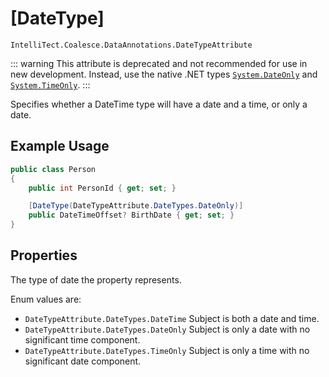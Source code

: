 # [DateType]

`IntelliTect.Coalesce.DataAnnotations.DateTypeAttribute`

::: warning
This attribute is deprecated and not recommended for use in new development. Instead, use the native .NET types [`System.DateOnly`](https://learn.microsoft.com/en-us/dotnet/api/system.dateonly?view=net-8.0) and [`System.TimeOnly`](https://learn.microsoft.com/en-us/dotnet/api/system.timeonly?view=net-8.0).
:::

Specifies whether a DateTime type will have a date and a time, or only a date.

## Example Usage

``` c#
public class Person
{
    public int PersonId { get; set; }

    [DateType(DateTypeAttribute.DateTypes.DateOnly)]
    public DateTimeOffset? BirthDate { get; set; }
}
```

## Properties

<Prop def="public DateTypes DateType { get; set; } = DateTypes.DateTime; " ctor=1 /> 

The type of date the property represents.

Enum values are:
- `DateTypeAttribute.DateTypes.DateTime` Subject is both a date and time.
- `DateTypeAttribute.DateTypes.DateOnly` Subject is only a date with no significant time component.
- `DateTypeAttribute.DateTypes.TimeOnly` Subject is only a time with no significant date component.